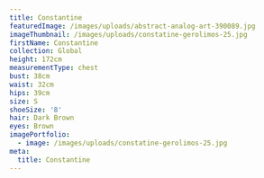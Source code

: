 ```yaml
---
title: Constantine
featuredImage: /images/uploads/abstract-analog-art-390089.jpg
imageThumbnail: /images/uploads/constatine-gerolimos-25.jpg
firstName: Constantine
collection: Global
height: 172cm
measurementType: chest
bust: 38cm
waist: 32cm
hips: 39cm
size: S
shoeSize: '8'
hair: Dark Brown
eyes: Brown
imagePortfolio:
  - image: /images/uploads/constatine-gerolimos-25.jpg
meta:
  title: Constantine
---
```


